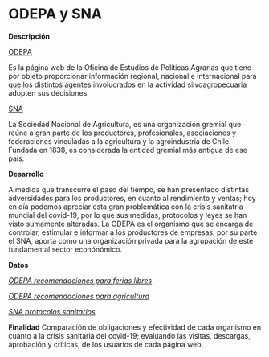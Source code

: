 
# ODEPA y SNA 

**Descripción**


[ODEPA](https://www.odepa.gob.cl/)

Es la página web de la Oficina de Estudios de Políticas Agrarias que tiene por objeto proporcionar información regional, nacional e internacional para que los distintos agentes involucrados en la actividad silvoagropecuaria adopten sus decisiones.  

[SNA](https://www.sna.cl/)

La Sociedad Nacional de Agricultura, es una organización gremial que reúne a gran parte de los productores, profesionales, asociaciones y federaciones vinculadas a la agricultura y la agroindustria de Chile. Fundada en 1838, es considerada la entidad gremial más antigua de ese país.

**Desarrollo**

A medida que transcurre el paso del tiempo, se han presentado distintas adversidades para los productores, en cuanto al rendimiento y ventas; hoy en día podemos apreciar esta gran problemática con la crisis sanitatria mundial del covid-19, por lo que sus medidas, protocolos y leyes se han visto sumamente alteradas. La ODEPA es el organismo que se encarga de controlar, estimular e informar a los productores de empresas, por su parte el SNA, aporta como una organización privada para la agrupación de este fundamental sector econónómico.

**Datos**

[*ODEPA recomendaciones para ferias libres*](https://www.fucoa.cl/covid19/)

[*ODEPA recomendaciones para agricultura*](https://covid19.minagri.gob.cl)

[*SNA protocolos sanitarios*](https://www.sna.cl/noticias/destacado/protocolos-sanitarios-covid-19/)

**Finalidad**
Comparación de obligaciones y efectividad de cada organismo en cuanto a la crisis sanitaria del covid-19; evaluando las visitas, descargas, aprobación y críticas, de los usuarios de cada página web.

